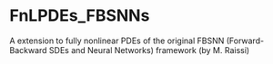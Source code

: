 # FnLPDEs_FBSNNs
A extension to fully nonlinear PDEs of the original FBSNN (Forward-Backward SDEs and Neural Networks) framework (by M. Raissi)
